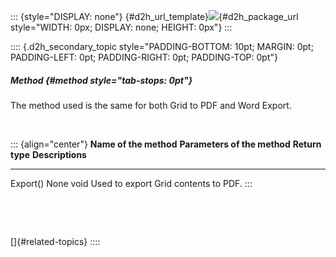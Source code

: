::: {style="DISPLAY: none"}
[](ms-xhelp:///?Id=d2h_url_template){#d2h_url_template}![](!package_url!){#d2h_package_url style="WIDTH: 0px; DISPLAY: none; HEIGHT: 0px"}
:::

:::: {.d2h_secondary_topic style="PADDING-BOTTOM: 10pt; MARGIN: 0pt; PADDING-LEFT: 0pt; PADDING-RIGHT: 0pt; PADDING-TOP: 0pt"}
##### Method {#method style="tab-stops: 0pt"}

The method used is the same for both Grid to PDF and Word Export. 

 

::: {align="center"}
  **Name of the method**   **Parameters of the method**   **Return type**   **Descriptions**
  ------------------------ ------------------------------ ----------------- --------------------------------------
  Export()                 None                           void              Used to export Grid contents to PDF.
:::

 

 

[]{#related-topics}
::::
